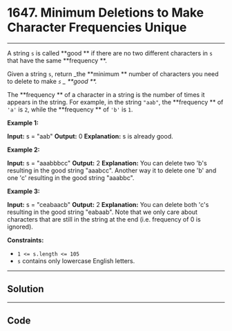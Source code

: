 # 1647. Minimum Deletions to Make Character Frequencies Unique

---

A string `s` is called **good ** if there are no two different characters in `s` that have the same **frequency **.

Given a string `s`, return _the **minimum ** number of characters you need to delete to make _`s` _ **good **._

The **frequency ** of a character in a string is the number of times it appears in the string. For example, in the string `"aab"`, the **frequency ** of `'a'` is `2`, while the **frequency ** of `'b'` is `1`.

 

**Example 1:**


**Input:** s = "aab"
**Output:** 0
**Explanation:** s is already good.


**Example 2:**


**Input:** s = "aaabbbcc"
**Output:** 2
**Explanation:** You can delete two 'b's resulting in the good string "aaabcc".
Another way it to delete one 'b' and one 'c' resulting in the good string "aaabbc".

**Example 3:**


**Input:** s = "ceabaacb"
**Output:** 2
**Explanation:** You can delete both 'c's resulting in the good string "eabaab".
Note that we only care about characters that are still in the string at the end (i.e. frequency of 0 is ignored).


 

**Constraints:**

  * `1 <= s.length <= 105`
  * `s` contains only lowercase English letters.

---

## Solution



---

## Code
```python


```